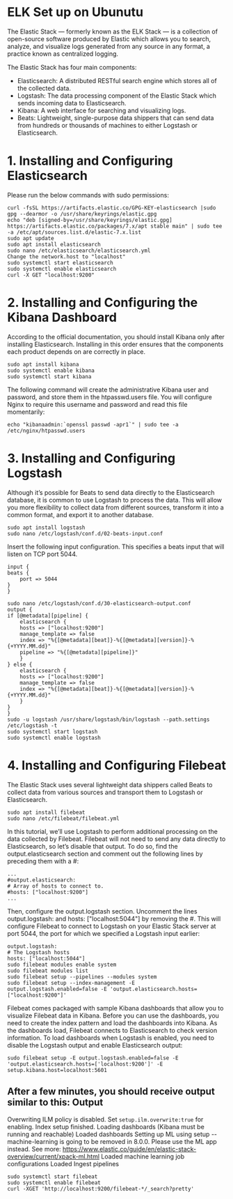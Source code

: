 
# ELK Set up on Ubunutu

The Elastic Stack — formerly known as the ELK Stack — is a collection of open-source software produced by Elastic which allows you to search, analyze, and visualize logs generated from any source in any format, a practice known as centralized logging. 

The Elastic Stack has four main components:

- Elasticsearch: A distributed RESTful search engine which stores all of the collected data.
- Logstash: The data processing component of the Elastic Stack which sends incoming data to Elasticsearch.
- Kibana: A web interface for searching and visualizing logs.
- Beats: Lightweight, single-purpose data shippers that can send data from hundreds or thousands of machines to either Logstash or Elasticsearch.

# 1. Installing and Configuring Elasticsearch  

Please run the below commands with sudo permissions:

    curl -fsSL https://artifacts.elastic.co/GPG-KEY-elasticsearch |sudo gpg --dearmor -o /usr/share/keyrings/elastic.gpg
    echo "deb [signed-by=/usr/share/keyrings/elastic.gpg] https://artifacts.elastic.co/packages/7.x/apt stable main" | sudo tee -a /etc/apt/sources.list.d/elastic-7.x.list
    sudo apt update
    sudo apt install elasticsearch
    sudo nano /etc/elasticsearch/elasticsearch.yml
    Change the network.host to "localhost"
    sudo systemctl start elasticsearch
    sudo systemctl enable elasticsearch
    curl -X GET "localhost:9200"

# 2. Installing and Configuring the Kibana Dashboard  

According to the official documentation, you should install Kibana only after installing Elasticsearch. Installing in this order ensures that the components each product depends on are correctly in place.

    sudo apt install kibana
    sudo systemctl enable kibana
    sudo systemctl start kibana

The following command will create the administrative Kibana user and password, and store them in the htpasswd.users file. You will configure Nginx to require this username and password and read this file momentarily:

    echo "kibanaadmin:`openssl passwd -apr1`" | sudo tee -a /etc/nginx/htpasswd.users

# 3. Installing and Configuring Logstash

Although it’s possible for Beats to send data directly to the Elasticsearch database, it is common to use Logstash to process the data. 
This will allow you more flexibility to collect data from different sources, transform it into a common format, and export it to another database.

    sudo apt install logstash
    sudo nano /etc/logstash/conf.d/02-beats-input.conf

Insert the following input configuration. This specifies a beats input that will listen on TCP port 5044.

    input {
    beats {
        port => 5044
    }
    }

    sudo nano /etc/logstash/conf.d/30-elasticsearch-output.conf
    output {
    if [@metadata][pipeline] {
        elasticsearch {
        hosts => ["localhost:9200"]
        manage_template => false
        index => "%{[@metadata][beat]}-%{[@metadata][version]}-%{+YYYY.MM.dd}"
        pipeline => "%{[@metadata][pipeline]}"
        }
    } else {
        elasticsearch {
        hosts => ["localhost:9200"]
        manage_template => false
        index => "%{[@metadata][beat]}-%{[@metadata][version]}-%{+YYYY.MM.dd}"
        }
    }
    }
    sudo -u logstash /usr/share/logstash/bin/logstash --path.settings /etc/logstash -t
    sudo systemctl start logstash
    sudo systemctl enable logstash

# 4. Installing and Configuring Filebeat

The Elastic Stack uses several lightweight data shippers called Beats to collect data from various sources and transport them to Logstash or Elasticsearch. 

    sudo apt install filebeat
    sudo nano /etc/filebeat/filebeat.yml

In this tutorial, we’ll use Logstash to perform additional processing on the data collected by Filebeat. Filebeat will not need to send any data directly to Elasticsearch, so let’s disable that output. To do so, find the output.elasticsearch section and comment out the following lines by preceding them with a #:

    ...
    #output.elasticsearch:
    # Array of hosts to connect to.
    #hosts: ["localhost:9200"]
    ...

Then, configure the output.logstash section. Uncomment the lines output.logstash: and hosts: ["localhost:5044"] by removing the #. This will configure Filebeat to connect to Logstash on your Elastic Stack server at port 5044, the port for which we specified a Logstash input earlier:

    output.logstash:
    # The Logstash hosts
    hosts: ["localhost:5044"]
    sudo filebeat modules enable system
    sudo filebeat modules list
    sudo filebeat setup --pipelines --modules system
    sudo filebeat setup --index-management -E output.logstash.enabled=false -E 'output.elasticsearch.hosts=["localhost:9200"]'

Filebeat comes packaged with sample Kibana dashboards that allow you to visualize Filebeat data in Kibana. Before you can use the dashboards, you need to create the index pattern and load the dashboards into Kibana.
As the dashboards load, Filebeat connects to Elasticsearch to check version information. To load dashboards when Logstash is enabled, you need to disable the Logstash output and enable Elasticsearch output:

    sudo filebeat setup -E output.logstash.enabled=false -E 'output.elasticsearch.hosts=['localhost:9200']' -E setup.kibana.host=localhost:5601

After a few minutes, you should receive output similar to this:
Output
- 
Overwriting ILM policy is disabled. Set `setup.ilm.overwrite:true` for enabling.
Index setup finished.
Loading dashboards (Kibana must be running and reachable)
Loaded dashboards
Setting up ML using setup --machine-learning is going to be removed in 8.0.0. Please use the ML app instead.
See more: https://www.elastic.co/guide/en/elastic-stack-overview/current/xpack-ml.html
Loaded machine learning job configurations
Loaded Ingest pipelines

    sudo systemctl start filebeat
    sudo systemctl enable filebeat
    curl -XGET 'http://localhost:9200/filebeat-*/_search?pretty'
